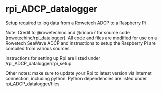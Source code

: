 # rpi_ADCP_datalogger
Setup required to log data from a Rowetech ADCP to a Raspberry Pi

Note: Credit to @rowetechinc and @ricorx7 for source code (rowetechinc/rpi_datalogger). All code and files are modified for use on a Rowetech SeaWave ADCP and instructions to setup the Raspberry Pi are compiled from various sources. 

Instructions for setting up Rpi are listed under /rpi_ADCP_datalogger/rpi_setup

Other notes: make sure to update your Rpi to latest version via internet connection, including python. Python dependencies are listed under rpi_ADCP_datalogger/files
